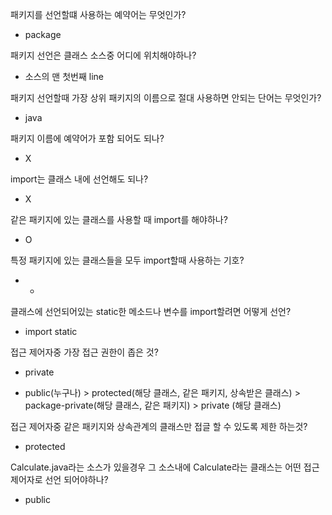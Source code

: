 패키지를 선언할떄 사용하는 예약어는 무엇인가?

- package

패키지 선언은 클래스 소스중 어디에 위치해야하나?

- 소스의 맨 첫번째 line

패키지 선언할때 가장 상위 패키지의 이름으로 절대 사용하면 안되는 단어는 무엇인가?

- java

패키지 이름에 예약어가 포함 되어도 되나?

- X

import는 클래스 내에 선언해도 되나?

- X

같은 패키지에 있는 클래스를 사용할 때 import를 해야하나?

- O

특정 패키지에 있는 클래스들을 모두 import할때 사용하는 기호?

- *

클래스에 선언되어있는 static한 메소드나 변수를 import할려면 어떻게 선언?

- import static

접근 제어자중 가장 접근 권한이 좁은 것?

- private  

- public(누구나) > protected(해당 클래스, 같은 패키지, 상속받은 클래스) > package-private(해당 클래스, 같은 패키지) > private (해당 클래스)  

접근 제어자중 같은 패키지와 상속관계의 클래스만 접글 할 수 있도록 제한 하는것?

- protected

Calculate.java라는 소스가 있을경우 그 소스내에 Calculate라는 클래스는 어떤 접근제어자로 선언 되어야하나?

- public
